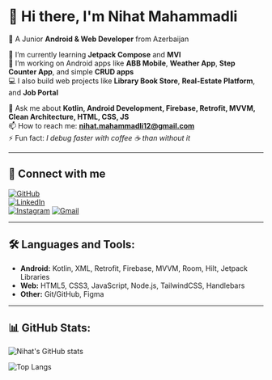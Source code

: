 # 👋 Hi there, I'm Nihat Mahammadli  

📱 A Junior **Android & Web Developer** from Azerbaijan  

🌱 I’m currently learning **Jetpack Compose** and **MVI**  
🔭 I’m working on Android apps like **ABB Mobile**, **Weather App**, **Step Counter App**, and simple **CRUD apps**  
💻 I also build web projects like **Library Book Store**, **Real-Estate Platform**, and **Job Portal**  

💬 Ask me about **Kotlin, Android Development, Firebase, Retrofit, MVVM, Clean Architecture, HTML, CSS, JS**  
📫 How to reach me: **nihat.mahammadli12@gmail.com**  
⚡ Fun fact: *I debug faster with coffee ☕ than without it*  

---

## 🔗 Connect with me  

[![GitHub](https://img.shields.io/badge/GitHub-100000?style=for-the-badge&logo=github&logoColor=white)](https://github.com/nihatmahammadli)  
[![LinkedIn](https://img.shields.io/badge/LinkedIn-0077B5?style=for-the-badge&logo=linkedin&logoColor=white)](https://www.linkedin.com/in/nihat-mahammadli-996911323)  
[![Instagram](https://img.shields.io/badge/Instagram-E4405F?style=for-the-badge&logo=instagram&logoColor=white)](https://www.instagram.com/nnihatyy)
[![Gmail](https://img.shields.io/badge/Gmail-D14836?style=for-the-badge&logo=gmail&logoColor=white)](mailto:nihat.mahammadli12@gmail.com)  


---

## 🛠️ Languages and Tools:
- **Android:** Kotlin, XML, Retrofit, Firebase, MVVM, Room, Hilt, Jetpack Libraries  
- **Web:** HTML5, CSS3, JavaScript, Node.js, TailwindCSS, Handlebars  
- **Other:** Git/GitHub, Figma  

---

## 📊 GitHub Stats:
![Nihat's GitHub stats](https://github-readme-stats.vercel.app/api?username=nihatmahammadli&show_icons=true&theme=tokyonight)  

![Top Langs](https://github-readme-stats.vercel.app/api/top-langs/?username=nihatmahammadli&layout=compact&theme=tokyonight)  
